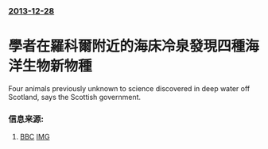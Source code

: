 ### [2013-12-28](/news/2013/12/28/index.md)

##### 
#  學者在羅科爾附近的海床冷泉發現四種海洋生物新物種 

Four animals previously unknown to science discovered in deep water off Scotland, says the Scottish government.


### 信息来源:

1. [BBC](http://www.bbc.co.uk/news/uk-scotland-highlands-islands-25528522) [IMG](https://ichef.bbci.co.uk/news/1024/media/images/71974000/jpg/_71974084_worm.jpg)
